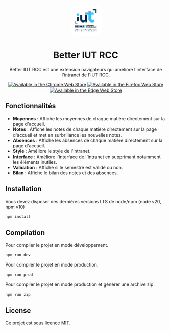 <div align="center">

<img src="assets/img/logo.png" alt="IUT RCC" width="100" height="100" style="border-radius:20px"/>

# Better IUT RCC

Better IUT RCC est une extension navigateurs qui améliore l'interface de l'intranet de l'IUT RCC.

<a href="https://chromewebstore.google.com/detail/better-iut-rcc/jofahdhjofjoackgkaodimfhnbfkgnbj" target="_blank"><img src="https://storage.googleapis.com/web-dev-uploads/image/WlD8wC6g8khYWPJUsQceQkhXSlv1/UV4C4ybeBTsZt43U4xis.png" alt="Available in the Chrome Web Store"></a>
<a href="https://addons.mozilla.org/fr/firefox/addon/better-iut-rcc/" target="_blank"><img src="https://blog.mozilla.org/addons/files/2015/11/get-the-addon.png" alt="Available in the Firefox Web Store"></a>
<a href="https://microsoftedge.microsoft.com/addons/detail/leknkclokgeajllkbhnldadkapjmlhhf" target="_blank"><img src="https://user-images.githubusercontent.com/78568641/212470539-dd4d22a0-3af8-4fa7-9671-6df5b2e26a70.png" alt="Available in the Edge Web Store"></a>

</div>


## Fonctionnalités

- **Moyennes** : Affiche les moyennes de chaque matière directement sur la page d'accueil.
- **Notes** : Affiche les notes de chaque matière directement sur la page d'accueil et met en surbrillance les nouvelles notes.
- **Absences** : Affiche les absences de chaque matière directement sur la page d'accueil.
- **Style** : Améliore le style de l'intranet.
- **Interface** : Améliore l'interface de l'intranet en supprimant notamment les éléments inutiles.
- **Validation** : Affiche si le semestre est validé ou non.
- **Bilan** : Affiche le bilan des notes et des absences.

## Installation

Vous devez disposer des dernières versions LTS de node/npm (node v20, npm v10)

```bash
npm install
```

## Compilation

Pour compiler le projet en mode développement.

```bash
npm run dev
```

Pour compiler le projet en mode production.

```bash
npm run prod
```

Pour compiler le projet en mode production et générer une archive zip.

```bash
npm run zip
```

## License

Ce projet est sous licence [MIT](/LICENSE).
